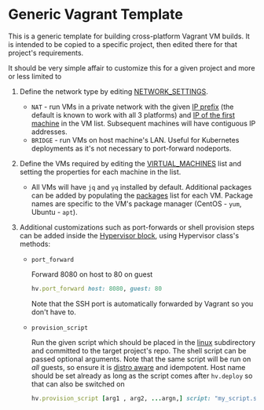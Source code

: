 # Generic Vagrant Template

This is a generic template for building cross-platform Vagrant VM builds. It is intended to be copied to a specific project, then edited there for that project's requirements.

It should be very simple affair to customize this for a given project and more or less limited to

1. Define the network type by editing [NETWORK_SETTINGS](./Vagrantfile#L9).
    * `NAT` - run VMs in a private network with the given [IP prefix](./Vagrantfile#L11) (the default is known to work with all 3 platforms) and [IP of the first machine](./Vagrantfile#L12) in the VM list. Subsequent machines will have contiguous IP addresses.
    * `BRIDGE` - run VMs on host machine's LAN. Useful for Kubernetes deployments as it's not necessary to port-forward nodeports.
1. Define the VMs required by editing the [VIRTUAL_MACHINES](./Vagrantfile#L16) list and setting the properties for each machine in the list.
    * All VMs will have `jq` and `yq` installed by default. Additional packages can be added by populating the [packages](./Vagrantfile#L22) list for each VM. Package names are specific to the VM's package manager (CentOS - `yum`, Ubuntu - `apt`).
1. Additional customizations such as port-forwards or shell provision steps can be added inside the [Hypervisor block](./Vagrantfile#L42-L45), using Hypervisor class's methods:

    * `port_forward`

        Forward 8080 on host to 80 on guest

        ```ruby
        hv.port_forward host: 8080, guest: 80
        ```

        Note that the SSH port is automatically forwarded by Vagrant so you don't have to.

    * `provision_script`

        Run the given script which should be placed in the [linux](./linux/) subdirectory and committed to the target project's repo. The shell script can be passed optional arguments. Note that the same script will be run on *all* guests, so ensure it is [distro aware](./linux/package_install.sh#L10-L13) and idempotent. Host name should be set already as long as the script comes after `hv.deploy` so that can also be switched on

        ```ruby
        hv.provision_script [arg1 , arg2, ...argn,] script: "my_script.sh"
        ```
